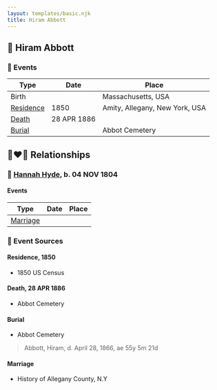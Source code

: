 ```yaml
---
layout: templates/basic.njk
title: Hiram Abbott
---
```

## 🔵 Hiram Abbott

### 📆 Events

Type | Date | Place
------ | ------ | ------
Birth |  | Massachusetts, USA
[Residence](#event-62c5b1ff-0239-4a16-bd0f-a1bbfc99f402) | 1850 | Amity, Allegany, New York, USA
[Death](#event-dfd7e166-5c92-40c0-b068-71d63d15b786) | 28 APR 1886 |
[Burial](#event-3e68d975-cc4c-48fd-8dd6-750aed816871) |  | Abbot Cemetery

## 👩‍❤️‍👨 Relationships

### 🔵 [Hannah Hyde](/people/2/2490748), b. 04 NOV 1804

#### Events

Type | Date | Place
------ | ------ | ------
[Marriage](#event-2a0fec0e-5a6a-4239-8b99-88d13a150825) |  |
### 📰 Event Sources

#### <a id="event-62c5b1ff-0239-4a16-bd0f-a1bbfc99f402"></a> Residence, 1850
* 1850 US Census

#### <a id="event-dfd7e166-5c92-40c0-b068-71d63d15b786"></a> Death, 28 APR 1886
* Abbot Cemetery

#### <a id="event-3e68d975-cc4c-48fd-8dd6-750aed816871"></a> Burial
* Abbot Cemetery
>   
  > Abbott, Hiram, d. April 28, 1866, ae 55y 5m 21d

#### <a id="event-2a0fec0e-5a6a-4239-8b99-88d13a150825"></a> Marriage
* History of Allegany County, N.Y